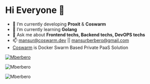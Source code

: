 # Hi Everyone :wave:

- 🔭  I’m currently developing **Proxit** & **Coswarm**
- 🌱  I’m currently learning **Golang**
- 💬  Ask me about **Frontend techs, Backend techs, DevOPS techs**
- 📫  mansur@coswarm.dev || mansurberbero@gmail.com
-   [Coswarm](https://coswarm.dev)  is Docker Swarm Based Private PaaS Solution

 


[![Mberbero](https://github-readme-stats.vercel.app/api/pin/?username=mberbero&repo=proxit&show_owner=true&theme=tokyonight&)](https://github.com/mberbero/proxit)

![Mberbero](https://github-readme-stats.vercel.app/api/top-langs?username=mberbero&show_icons=true&theme=tokyonight&locale=en&layout=compact&count_private=true)

![Mberbero](https://github-readme-stats.vercel.app/api?username=mberbero&show_icons=true&theme=tokyonight&count_private=true&layout=compact)
